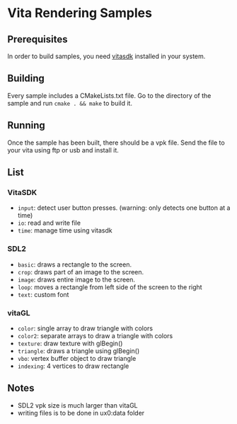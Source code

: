 # Vita Rendering Samples

## Prerequisites

In order to build samples, you need [vitasdk](https://vitasdk.org) installed in your system.

## Building

Every sample includes a CMakeLists.txt file. Go to the directory of the sample and run `cmake . && make` to build it.

## Running

Once the sample has been built, there should be a vpk file. Send the file to your vita using ftp or usb and install it.

## List

### VitaSDK

* `input`: detect user button presses. (warning: only detects one button at a time)
* `io`: read and write file
* `time`: manage time using vitasdk

### SDL2

* `basic`: draws a rectangle to the screen.
* `crop`: draws part of an image to the screen.
* `image`: draws entire image to the screen.
* `loop`: moves a rectangle from left side of the screen to the right
* `text`: custom font

### vitaGL

* `color`: single array to draw triangle with colors
* `color2`: separate arrays to draw a triangle with colors
* `texture`: draw texture with glBegin()
* `triangle`: draws a triangle using glBegin()
* `vbo`: vertex buffer object to draw triangle
* `indexing`: 4 vertices to draw rectangle

## Notes

* SDL2 vpk size is much larger than vitaGL
* writing files is to be done in ux0:data folder
